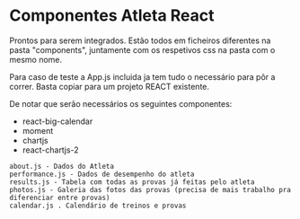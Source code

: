 # Componentes Atleta React
Prontos para serem integrados. Estão todos em ficheiros diferentes na pasta "components", juntamente com os respetivos css na pasta com o mesmo nome.

Para caso de teste a App.js incluida ja tem tudo o necessário para pôr a correr. Basta copiar para um projeto REACT existente.

De notar que serão necessários os seguintes componentes:
* react-big-calendar
* moment
* chartjs
* react-chartjs-2


```Texto
about.js - Dados do Atleta
performance.js - Dados de desempenho do atleta
results.js - Tabela com todas as provas já feitas pelo atleta
photos.js - Galeria das fotos das provas (precisa de mais trabalho pra diferenciar entre provas)
calendar.js . Calendário de treinos e provas
```
